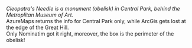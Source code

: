 *Cleopatra's Needle is a monument (obelisk) in Central Park, behind the Metroplitan Museum of Art.*<br>
AzureMaps returns the info for Central Park only, while ArcGis gets lost at the edge of the Great Hill.<br>
Only Nominatim got it right, moreover, the box is the perimeter of the obelisk!